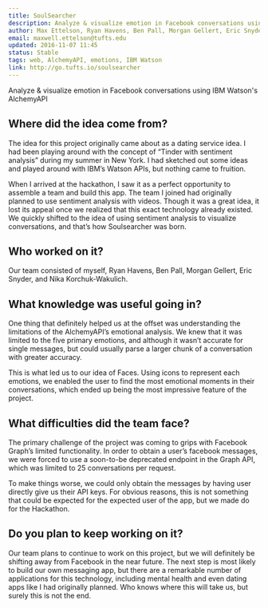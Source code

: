 ```yaml
---
title: SoulSearcher
description: Analyze & visualize emotion in Facebook conversations using IBM Watson's AlchemyAPI
author: Max Ettelson, Ryan Havens, Ben Pall, Morgan Gellert, Eric Snyder, and Nika Korchuk-Wakulich.
email: maxwell.ettelson@tufts.edu
updated: 2016-11-07 11:45
status: Stable
tags: web, AlchemyAPI, emotions, IBM Watson
link: http://go.tufts.io/soulsearcher
---
```


Analyze & visualize emotion in Facebook conversations using IBM Watson's AlchemyAPI

## Where did the idea come from?
The idea for this project originally came about as a dating service idea.  I had been playing around with the concept of “Tinder with sentiment analysis” during my summer in New York.  I had sketched out some ideas and played around with IBM’s Watson APIs, but nothing came to fruition.

When I arrived at the hackathon, I saw it as a perfect opportunity to assemble a team and build this app.  The team I joined had originally planned to use sentiment analysis with videos.  Though it was a great idea, it lost its appeal once we realized that this exact technology already existed. We quickly shifted to the idea of using sentiment analysis to visualize conversations, and that’s how Soulsearcher was born.

## Who worked on it?
Our team consisted of myself, Ryan Havens, Ben Pall, Morgan Gellert, Eric Snyder, and Nika Korchuk-Wakulich.

## What knowledge was useful going in?
One thing that definitely helped us at the offset was understanding the limitations of the AlchemyAPI’s emotional analysis.  We knew that it was limited to the five primary emotions, and although it wasn’t accurate for single messages, but could usually parse a larger chunk of a conversation with greater accuracy.

This is what led us to our idea of Faces.  Using icons to represent each emotions, we enabled the user to find the most emotional moments in their conversations, which ended up being the most impressive feature of the project.

## What difficulties did the team face?
The primary challenge of the project was coming to grips with Facebook Graph’s limited functionality.  In order to obtain a user’s facebook messages, we were forced to use a soon-to-be deprecated endpoint in the Graph API, which was limited to 25 conversations per request.

To make things worse, we could only obtain the messages by having user directly give us their API keys.  For obvious reasons, this is not something that could be expected for the expected user of the app, but we made do for the Hackathon.

## Do you plan to keep working on it?
Our team plans to continue to work on this project, but we will definitely be shifting away from Facebook in the near future.  The next step is most likely to build our own messaging app, but there are a remarkable number of applications for this technology, including mental health and even dating apps like I had originally planned.  Who knows where this will take us, but surely this is not the end.
